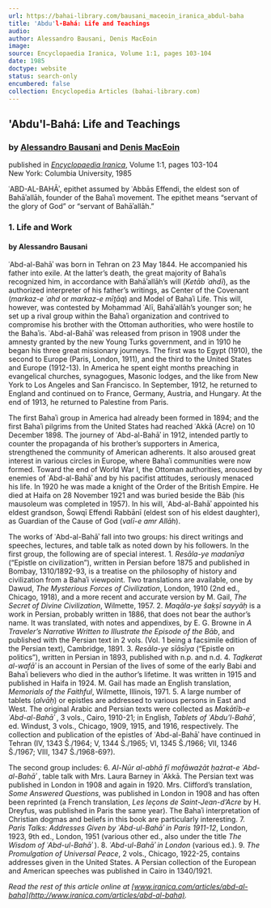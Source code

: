```yaml
---
url: https://bahai-library.com/bausani_maceoin_iranica_abdul-baha
title: 'Abdu'l-Bahá: Life and Teachings
audio: 
author: Alessandro Bausani, Denis MacEoin
image: 
source: Encyclopaedia Iranica, Volume 1:1, pages 103-104
date: 1985
doctype: website
status: search-only
encumbered: false
collection: Encyclopedia Articles (bahai-library.com)
---
```



## 'Abdu'l-Bahá: Life and Teachings

### by [Alessandro Bausani](https://bahai-library.com/author/Alessandro+Bausani) and [Denis MacEoin](https://bahai-library.com/author/Denis+MacEoin)

published in [_Encyclopaedia Iranica_](https://bahai-library.com/series/Encyclopaedia%20Iranica), Volume 1:1, pages 103-104  
New York: Columbia University, 1985


ʿABD-AL-BAHĀʾ, epithet assumed by ʿAbbās Effendi, the eldest son of Bahāʾallāh, founder of the Bahaʾi movement. The epithet means “servant of the glory of God” or “servant of Bahāʾallāh.”  

### 1\. Life and Work

#### by Alessandro Bausani

ʿAbd-al-Bahāʾ was born in Tehran on 23 May 1844. He accompanied his father into exile. At the latter’s death, the great majority of Bahaʾis recognized him, in accordance with Bahāʾallāh’s will (_Ketāb ʿahdī_), as the authorized interpreter of his father’s writings, as Center of the Covenant (_markaz-e ʿahd_ or _markaz-e mīṯāq_) and Model of Bahaʾi Life. This will, however, was contested by Moḥammad ʿAlī, Bahāʾallāh’s younger son; he set up a rival group within the Bahaʾi organization and contrived to compromise his brother with the Ottoman authorities, who were hostile to the Bahaʾis. ʿAbd-al-Bahāʾ was released from prison in 1908 under the amnesty granted by the new Young Turks government, and in 1910 he began his three great missionary journeys. The first was to Egypt (1910), the second to Europe (Paris, London, 1911), and the third to the United States and Europe (1912-13). In America he spent eight months preaching in evangelical churches, synagogues, Masonic lodges, and the like from New York to Los Angeles and San Francisco. In September, 1912, he returned to England and continued on to France, Germany, Austria, and Hungary. At the end of 1913, he returned to Palestine from Paris.

The first Bahaʾi group in America had already been formed in 1894; and the first Bahaʾi pilgrims from the United States had reached ʿAkkā (Acre) on 10 December 1898. The journey of ʿAbd-al-Bahāʾ in 1912, intended partly to counter the propaganda of his brother’s supporters in America, strengthened the community of American adherents. It also aroused great interest in various circles in Europe, where Bahaʾi communities were now formed. Toward the end of World War I, the Ottoman authorities, aroused by enemies of ʿAbd-al-Bahāʾ and by his pacifist attitudes, seriously menaced his life. In 1920 he was made a knight of the Order of the British Empire. He died at Haifa on 28 November 1921 and was buried beside the Bāb (his mausoleum was completed in 1957). In his will, ʿAbd-al-Bahāʾ appointed his eldest grandson, Šowqī Effendi Rabbānī (eldest son of his eldest daughter), as Guardian of the Cause of God (_valī-e amr Allāh_).

The works of ʿAbd-al-Bahāʾ fall into two groups: his direct writings and speeches, lectures, and table talk as noted down by his followers. In the first group, the following are of special interest. 1. _Resāla-ye madanīya_ (“Epistle on civilization”), written in Persian before 1875 and published in Bombay, 1310/1892-93, is a treatise on the philosophy of history and civilization from a Bahaʾi viewpoint. Two translations are available, one by Dawud, _The Mysterious Forces of Civilization_, London, 1910 (2nd ed., Chicago, 1918), and a more recent and accurate version by M. Gail, _The Secret of Divine Civilization_, Wilmette, 1957. 2. _Maqāla-ye šaḵṣī sayyāḥ_ is a work in Persian, probably written in 1886, that does not bear the author’s name. It was translated, with notes and appendixes, by E. G. Browne in _A Traveler’s Narrative Written to Illustrate the Episode of the Bāb_, and published with the Persian text in 2 vols. (Vol. 1 being a facsimile edition of the Persian text), Cambridge, 1891. 3. _Resāla-ye sīāsīya_ (“Epistle on politics”), written in Persian in 1893, published with n.p. and n.d. 4. _Taḏkerat al-wafāʾ_ is an account in Persian of the lives of some of the early Babi and Bahaʾi believers who died in the author’s lifetime. It was written in 1915 and published in Haifa in 1924. M. Gail has made an English translation, _Memorials of the Faithful_, Wilmette, Illinois, 1971. 5. A large number of tablets (_alvāḥ_) or epistles are addressed to various persons in East and West. The original Arabic and Persian texts were collected as _Makātīb-e ʿAbd-al-Bahāʾ_ , 3 vols., Cairo, 1910-21; in English, _Tablets of ʿAbdu’l-Bahāʾ_, ed. Windust, 3 vols., Chicago, 1909, 1915, and 1916, respectively. The collection and publication of the epistles of ʿAbd-al-Bahāʾ have continued in Tehran (IV, 1343 Š./1964; V, 1344 Š./1965; VI, 1345 Š./1966; VII, 1346 Š./1967; VIII, 1347 Š./1968-69?).

The second group includes: 6. _Al-Nūr al-abhā fī mofāważāt ḥażrat-e ʿAbd-al-Bahāʾ_ , table talk with Mrs. Laura Barney in ʿAkkā. The Persian text was published in London in 1908 and again in 1920. Mrs. Clifford’s translation, _Some Answered Questions_, was published in London in 1908 and has often been reprinted (a French translation, _Les leçons de Saint-Jean-d’Acre_ by H. Dreyfus, was published in Paris the same year). The Bahaʾi interpretation of Christian dogmas and beliefs in this book are particularly interesting. 7. _Paris Talks: Addresses Given by ʿAbd-ul-Bahāʾ in Paris 1911-12_, London, 1923, 9th ed., London, 1951 (various other ed., also under the title _The Wisdom of ʿAbd-ul-Bahāʾ_ ). 8\. _ʿAbd-ul-Bahāʾ in London_ (various ed.). 9. _The Promulgation of Universal Peace_, 2 vols., Chicago, 1922-25, contains addresses given in the United States. A Persian collection of the European and American speeches was published in Cairo in 1340/1921.

  
_Read the rest of this article online at [www.iranica.com/articles/abd-al-baha](http://www.iranica.com/articles/abd-al-baha)._